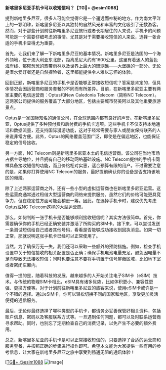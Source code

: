 **新喀里多尼亚手机卡可以收短信吗？【TG💪+ @esim1088】**

提到新喀里多尼亚，很多人可能会觉得它是一个遥远而神秘的地方。作为南太平洋上的一颗明珠，新喀里多尼亚以其独特的自然风光和丰富的文化吸引了无数游客。然而，对于那些计划前往新喀里多尼亚旅行或者长期居住的人来说，手机卡的问题可能是一个需要仔细考虑的事情。尤其是对于需要接收短信的人来说，选择一张合适的手机卡显得尤为重要。

首先，让我们来了解一下新喀里多尼亚的基本情况。新喀里多尼亚是法国的一个海外领地，位于澳大利亚东北部，距离悉尼大约有1600公里。这里有着迷人的蓝色海岸线、郁郁葱葱的热带雨林以及世界上最大的珊瑚礁——大堡礁的一部分。无论是潜水爱好者还是自然探险者，这里都能提供令人难以忘怀的体验。

回到正题，新喀里多尼亚的手机卡是否能够正常接收短信呢？答案是肯定的，但具体情况会因运营商和服务套餐的不同而有所差异。目前，在新喀里多尼亚主要有两家主要的电信运营商：Optus和New Caledonia Telecom（简称NC Telecom）。这两家公司提供的服务覆盖了大部分地区，包括主要城市努美阿以及其他重要旅游景点。

Optus是一家国际知名的通信公司，在全球范围内都有良好的声誉。在新喀里多尼亚，Optus提供了多种预付费和后付费的手机卡选项。这些手机卡不仅支持本地通话和数据流量，还支持国际漫游功能，这对于经常需要与家人或朋友保持联系的人来说非常方便。此外，Optus的网络覆盖范围广泛，即使是在偏远地区，也能保证稳定的信号接收。

另一方面，NC Telecom则是新喀里多尼亚本土的电信运营商。该公司在当地市场占据主导地位，并且拥有自己的移动网络基础设施。NC Telecom提供的手机卡同样具备接收短信的功能，而且价格相对实惠，适合预算有限的用户。不过需要注意的是，如果你打算使用NC Telecom的服务，最好提前确认你的设备是否支持该地区的频段。

除了上述两家运营商之外，还有一些小型的虚拟运营商也在新喀里多尼亚运营。这些运营商通常通过租借大型运营商的网络来提供服务。虽然它们的价格可能更具竞争力，但在稳定性方面可能会稍逊一筹。因此，在选择手机卡时，建议优先考虑Optus或NC Telecom这样的大型运营商。

那么，如何判断一张手机卡是否能够顺利接收短信呢？其实方法很简单。首先，你需要确保你的手机已经正确安装并激活了所购买的SIM卡。接下来，可以尝试发送一条测试短信给自己或者其他号码，看看是否能够成功接收到回执消息。如果一切正常，那就说明这张手机卡已经可以正常使用了。

当然，为了确保万无一失，我们还可以采取一些额外的预防措施。例如，检查手机设置中关于短信接收的相关配置是否正确；确保手机电池电量充足，避免因电量不足而导致无法接收短信；同时也要注意不要将手机置于信号屏蔽区域，比如地下室或者密闭车厢内。

值得一提的是，随着科技的发展，越来越多的人开始关注电子SIM卡（eSIM）技术。与传统的物理SIM卡相比，eSIM具有诸多优势，比如体积更小、兼容性更强、更换方便等。对于计划前往新喀里多尼亚的旅客来说，使用eSIM卡或许是一个不错的选择。通过eSIM卡，你可以轻松切换不同的国家和地区，享受更加灵活便捷的通信服务。

最后，无论你最终选择了哪种类型的手机卡，都请务必妥善保管好相关资料，包括账户信息、密码以及客服联系方式等。一旦遇到任何问题，都可以及时联系运营商寻求帮助。同时，也别忘了定期检查自己的消费记录，以免产生不必要的额外费用。

总之，新喀里多尼亚的手机卡是可以正常接收短信的，只要选择了合适的运营商和服务套餐，并按照正确的步骤进行操作即可。希望本文能为大家提供一些有用的参考信息，让大家在新喀里多尼亚之旅中享受到畅通无阻的通讯体验！ 

[[TG💪+ @esim1088](https://t.me/s/esim1088) ![Image](https://i.postimg.cc/4NQfJmqS/Snipaste-2025-05-13-00-14-12.png)]